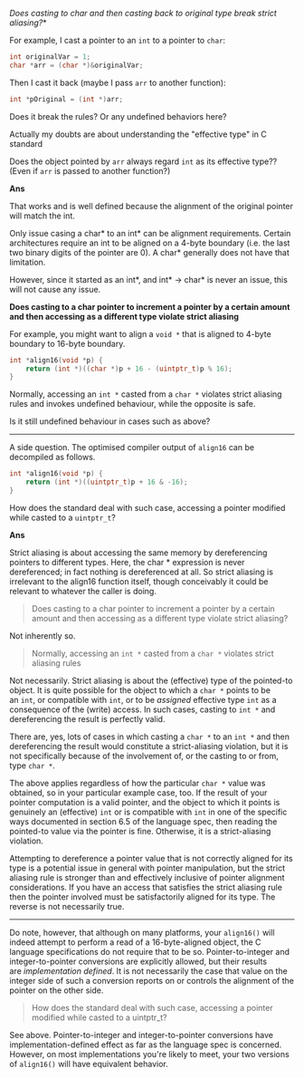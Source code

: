 **Does casting to char* and then casting back to original type break strict aliasing?**

For example, I cast a pointer to an `int` to a pointer to `char`:

```c
int originalVar = 1;
char *arr = (char *)&originalVar;
```

Then I cast it back (maybe I pass `arr` to another function):

```c
int *pOriginal = (int *)arr;
```

Does it break the rules? Or any undefined behaviors here?

Actually my doubts are about understanding the "effective type" in C standard

Does the object pointed by `arr` always regard `int` as its effective type??
(Even if `arr` is passed to another function?)

**Ans**

That works and is well defined because the alignment of the original pointer will match 
the int.

Only issue casing a char* to an int* can be alignment requirements. Certain architectures 
require an int to be aligned on a 4-byte boundary (i.e. the last two binary digits of the 
pointer are 0). A char* generally does not have that limitation.

However, since it started as an int*, and int* -> char* is never an issue, this will not 
cause any issue.


**Does casting to a char pointer to increment a pointer by a certain amount and then 
accessing as a different type violate strict aliasing**

For example, you might want to align a `void *` that is aligned to 4-byte boundary to 
16-byte boundary.

```c
int *align16(void *p) {
    return (int *)((char *)p + 16 - (uintptr_t)p % 16);
}
```

Normally, accessing an `int *` casted from a `char *` violates strict aliasing rules 
and invokes undefined behaviour, while the opposite is safe.

Is it still undefined behaviour in cases such as above?

---

A side question. The optimised compiler output of `align16` can be decompiled as 
follows.

```c
int *align16(void *p) {
    return (int *)((uintptr_t)p + 16 & -16);
}
```

How does the standard deal with such case, accessing a pointer modified while casted to 
a `uintptr_t`?

**Ans**

Strict aliasing is about accessing the same memory by dereferencing pointers to different 
types. Here, the char * expression is never dereferenced; in fact nothing is dereferenced 
at all. So strict aliasing is irrelevant to the align16 function itself, though 
conceivably it could be relevant to whatever the caller is doing. 

> Does casting to a char pointer to increment a pointer by a certain amount and then 
accessing as a different type violate strict aliasing?

Not inherently so.

> Normally, accessing an `int *` casted from a `char *` violates strict aliasing rules

Not necessarily. Strict aliasing is about the (effective) type of the pointed-to object. 
It is quite possible for the object to which a `char *` points to be an `int`, or 
compatible with `int`, or to be _assigned_ effective type `int` as a consequence of 
the (write) access. In such cases, casting to `int *` and dereferencing the result is 
perfectly valid.

There are, yes, lots of cases in which casting a `char *` to an `int *` and then 
dereferencing the result would constitute a strict-aliasing violation, but it is not 
specifically because of the involvement of, or the casting to or from, type `char *`.

The above applies regardless of how the particular `char *` value was obtained, so in 
your particular example case, too. If the result of your pointer computation is a valid 
pointer, and the object to which it points is genuinely an (effective) `int` or is 
compatible with `int` in one of the specific ways documented in section 6.5 of the 
language spec, then reading the pointed-to value via the pointer is fine. Otherwise, it 
is a strict-aliasing violation.

Attempting to dereference a pointer value that is not correctly aligned for its type is a 
potential issue in general with pointer manipulation, but the strict aliasing rule is 
stronger than and effectively inclusive of pointer alignment considerations. If you have 
an access that satisfies the strict aliasing rule then the pointer involved must be 
satisfactorily aligned for its type. The reverse is not necessarily true.

---

Do note, however, that although on many platforms, your `align16()` will indeed attempt 
to perform a read of a 16-byte-aligned object, the C language specifications do not 
require that to be so. Pointer-to-integer and integer-to-pointer conversions are 
explicitly allowed, but their results are _implementation defined_. It is not 
necessarily the case that value on the integer side of such a conversion reports on or 
controls the alignment of the pointer on the other side.

> How does the standard deal with such case, accessing a pointer modified while casted to 
a uintptr_t?

See above. Pointer-to-integer and integer-to-pointer conversions have 
implementation-defined effect as far as the language spec is concerned. However, on most 
implementations you're likely to meet, your two versions of `align16()` will have 
equivalent behavior.